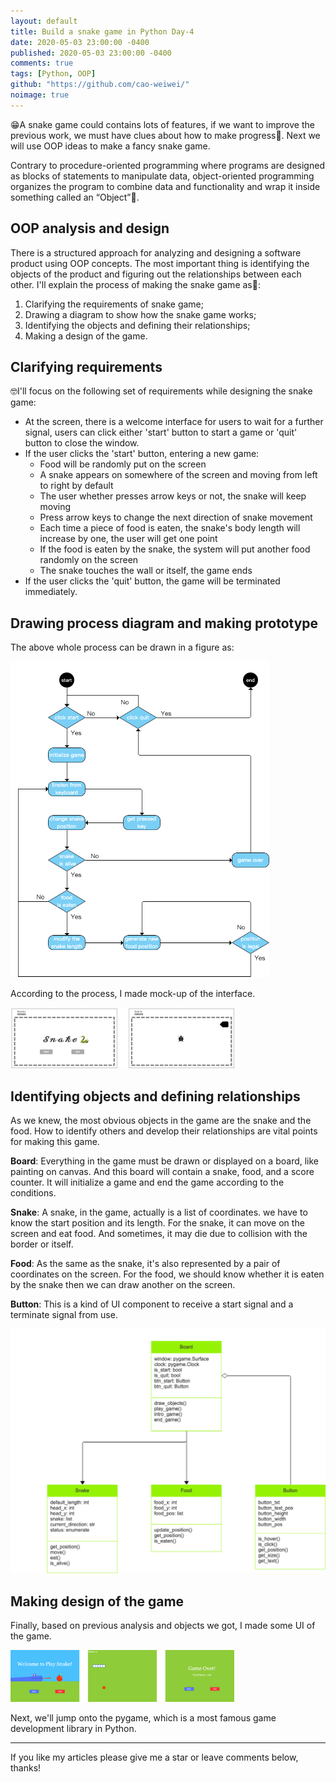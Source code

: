```yaml
---
layout: default
title: Build a snake game in Python Day-4
date: 2020-05-03 23:00:00 -0400
published: 2020-05-03 23:00:00 -0400
comments: true
tags: [Python, OOP]
github: "https://github.com/cao-weiwei/"
noimage: true
---
```


😁A snake game could contains lots of features, if we want to improve the previous work, we must have clues about how to make progress🤔. Next we will use OOP ideas to make a fancy snake game.

<!--more-->

Contrary to procedure-oriented programming where programs are designed as blocks of statements to manipulate data, object-oriented programming organizes the program to combine data and functionality and wrap it inside something called an “Object”🧐. 

## OOP analysis and design

There is a structured approach for analyzing and designing a software product using OOP concepts. The most important thing is identifying the objects of the product and figuring out the relationships between each other. I'll explain the process of making the snake game as🥳:

1. Clarifying the requirements of snake game; 
2. Drawing a diagram to show how the snake  game works;
3. Identifying the objects and defining their relationships;
4. Making a design of the game.

## Clarifying requirements

🤓I'll focus on the following set of requirements while designing the snake game:

- At the screen, there is a welcome interface for users to wait for a further signal, users can click either 'start' button to start a game or 'quit' button to close the window.
- If the user clicks the 'start' button, entering a new game:
  - Food will be randomly put on the screen
  - A snake appears on somewhere of the screen and moving from left to right by default
  - The user whether presses arrow keys or not, the snake will keep moving
  - Press arrow keys to change the next direction of snake movement
  - Each time a piece of food is eaten, the snake's body length will increase by one, the user will get one point
  - If the food is eaten by the snake, the system will put another food randomly on the screen
  - The snake touches the wall or itself, the game ends
- If the user clicks the 'quit' button, the game will be terminated immediately.  

## Drawing process diagram and making prototype

The above whole process can be drawn in a figure as:

<img src="/assets/images/posts/Build_a_Snake_Game_in_Python_Day_03/01_snake_game_flow.png" alt="01_snake_game_flow" style="zoom:60%;" />

According to the process, I made mock-up of the interface.

<img src="/assets/images/posts/Build_a_Snake_Game_in_Python_Day_03/02_snake_game_prototype.png" alt="02_snake_game_prototype" style="zoom:35%;" />

## Identifying objects and defining relationships

As we knew, the most obvious objects in the game are the snake and the food. How to identify others and develop their relationships are vital points for making this game. 

**Board**: Everything in the game must be drawn or displayed on a board, like painting on canvas. And this board will contain a snake, food, and a score counter. It will initialize a game and end the game according to the conditions.

**Snake**: A snake, in the game, actually is a list of coordinates. we have to know the start position and its length. For the snake, it can move on the screen and eat food. And sometimes, it may die due to collision with the border or itself.

**Food**: As the same as the snake, it's also represented by a pair of coordinates on the screen. For the food, we should know whether it is eaten by the snake then we can draw another on the screen.

**Button**: This is a kind of UI component to receive a start signal and a terminate signal from use.  

<img src="/assets/images/posts/Build_a_Snake_Game_in_Python_Day_03/03_class_diagram.png" alt="03_class_diagram" style="zoom:60%;" />

## Making design of the game

Finally, based on previous analysis and objects we got, I made some UI of the game.

<img src="/assets/images/posts/Build_a_Snake_Game_in_Python_Day_03/04_demo-ui.png" alt="04_demo-ui" style="zoom:35%;" />

Next, we'll jump onto the pygame, which is a most famous game development library in Python.

---

If you like my articles please give me a star or leave comments below, thanks!
